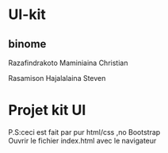 # UI-kit   
## binome   
Razafindrakoto Maminiaina Christian   

Rasamison Hajalalaina Steven

# Projet kit UI   
P.S:ceci est fait par pur html/css ,no Bootstrap   
Ouvrir le fichier index.html avec le navigateur   
 
